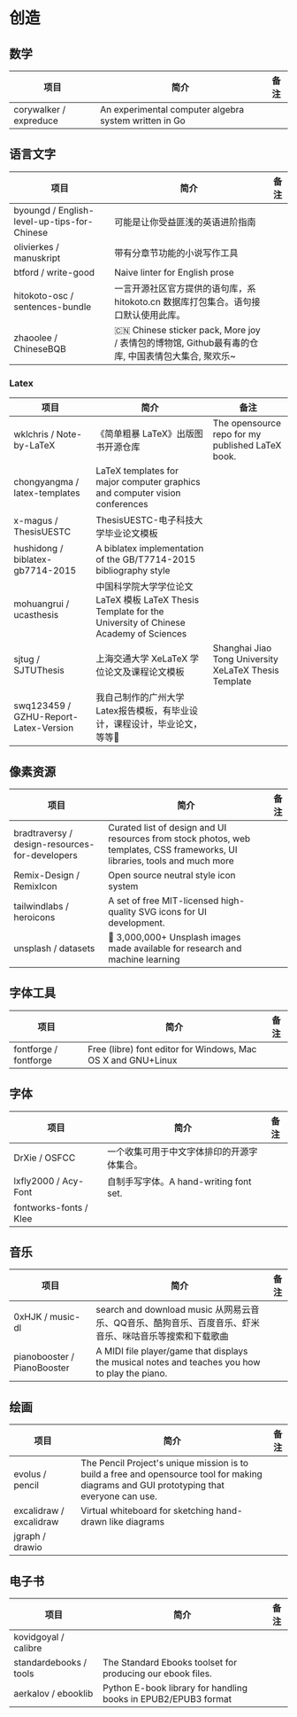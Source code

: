 # 创造

## 数学

| 项目 | 简介 | 备注 |
| --- | --- | --- |
| corywalker / expreduce | An experimental computer algebra system written in Go |

## 语言文字

| 项目 | 简介 | 备注 |
| --- | --- | --- |
| byoungd / English-level-up-tips-for-Chinese | 可能是让你受益匪浅的英语进阶指南 |
| olivierkes / manuskript | 带有分章节功能的小说写作工具 |
| btford / write-good | Naive linter for English prose |
| hitokoto-osc / sentences-bundle | 一言开源社区官方提供的语句库，系 hitokoto.cn 数据库打包集合。语句接口默认使用此库。 |
| zhaoolee / ChineseBQB | 🇨🇳 Chinese sticker pack, More joy / 表情包的博物馆, Github最有毒的仓库, 中国表情包大集合, 聚欢乐~ |

### Latex

| 项目 | 简介 | 备注 |
| --- | --- | --- |
| wklchris / Note-by-LaTeX | 《简单粗暴 LaTeX》出版图书开源仓库 | The opensource repo for my published LaTeX book. |
| chongyangma / latex-templates | LaTeX templates for major computer graphics and computer vision conferences |
| x-magus / ThesisUESTC | ThesisUESTC-电子科技大学毕业论文模板 |
| hushidong / biblatex-gb7714-2015 | A biblatex implementation of the GB/T7714-2015 bibliography style || GB/T 7714-2015 参考文献著录和标注的biblatex样式包 |
| mohuangrui / ucasthesis | 中国科学院大学学位论文 LaTeX 模板 LaTeX Thesis Template for the University of Chinese Academy of Sciences |
| sjtug / SJTUThesis | 上海交通大学 XeLaTeX 学位论文及课程论文模板 | Shanghai Jiao Tong University XeLaTeX Thesis Template |
| swq123459 / GZHU-Report-Latex-Version | 我自己制作的广州大学Latex报告模板，有毕业设计，课程设计，毕业论文，等等🎈 |

## 像素资源

| 项目 | 简介 | 备注 |
| --- | --- | --- |
| bradtraversy / design-resources-for-developers | Curated list of design and UI resources from stock photos, web templates, CSS frameworks, UI libraries, tools and much more |
| Remix-Design / RemixIcon | Open source neutral style icon system |
| tailwindlabs / heroicons | A set of free MIT-licensed high-quality SVG icons for UI development. |
| unsplash / datasets | 🎁 3,000,000+ Unsplash images made available for research and machine learning |

## 字体工具

| 项目 | 简介 | 备注 |
| --- | --- | --- |
| fontforge / fontforge | Free (libre) font editor for Windows, Mac OS X and GNU+Linux |

## 字体

| 项目 | 简介 | 备注 |
| --- | --- | --- |
| DrXie / OSFCC | 一个收集可用于中文字体排印的开源字体集合。 |
| lxfly2000 / Acy-Font | 自制手写字体。A hand-writing font set. |
| fontworks-fonts / Klee |

## 音乐

| 项目 | 简介 | 备注 |
| --- | --- | --- |
| 0xHJK / music-dl | search and download music 从网易云音乐、QQ音乐、酷狗音乐、百度音乐、虾米音乐、咪咕音乐等搜索和下载歌曲 |
| pianobooster / PianoBooster | A MIDI file player/game that displays the musical notes and teaches you how to play the piano. |

## 绘画

| 项目 | 简介 | 备注 |
| --- | --- | --- |
| evolus / pencil | The Pencil Project's unique mission is to build a free and opensource tool for making diagrams and GUI prototyping that everyone can use. |
| excalidraw / excalidraw | Virtual whiteboard for sketching hand-drawn like diagrams |
| jgraph / drawio |

## 电子书

| 项目 | 简介 | 备注 |
| --- | --- | --- |
| kovidgoyal / calibre |
| standardebooks / tools | The Standard Ebooks toolset for producing our ebook files. |
| aerkalov / ebooklib | Python E-book library for handling books in EPUB2/EPUB3 format |

